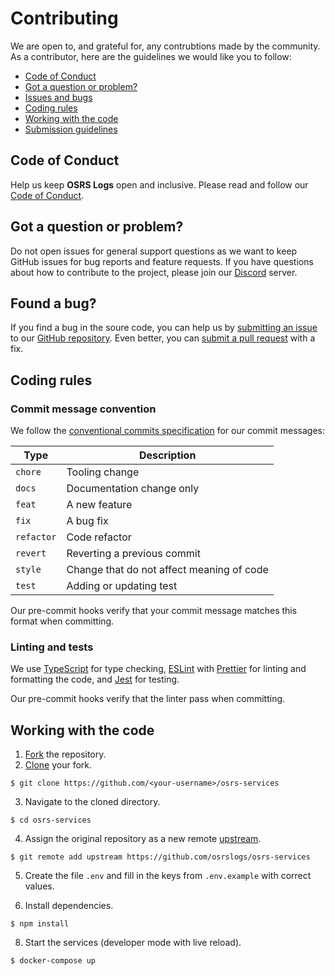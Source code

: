 # Contributing

We are open to, and grateful for, any contrubtions made by the community. As a contributor, here are the guidelines we would like you to follow:

- [Code of Conduct](#code-of-conduct)
- [Got a question or problem?](#got-a-question-or-issue)
- [Issues and bugs](#found-a-bug)
- [Coding rules](#coding-rules)
- [Working with the code](#working-with-the-code)
- [Submission guidelines](#submission-guidelines)

## Code of Conduct

Help us keep **OSRS Logs** open and inclusive. Please read and follow our [Code of Conduct](CODE_OF_CONDUCT.md).

## Got a question or problem?

Do not open issues for general support questions as we want to keep GitHub issues for bug reports and feature requests. If you have questions about how to contribute to the project, please join our [Discord]() server.

## Found a bug?

If you find a bug in the soure code, you can help us by [submitting an issue](#submitting-an-issue) to our
[GitHub repository](https://github.com/osrslogs/osrs-services). Even better, you can [submit a pull request](#submitting-a-pull-request) with a fix.

## Coding rules

### Commit message convention

We follow the [conventional commits specification](https://www.conventionalcommits.org/en) for our commit messages:

| Type       | Description                               |
| ---------- | ----------------------------------------- |
| `chore`    | Tooling change                            |
| `docs`     | Documentation change only                 |
| `feat`     | A new feature                             |
| `fix`      | A bug fix                                 |
| `refactor` | Code refactor                             |
| `revert`   | Reverting a previous commit               |
| `style`    | Change that do not affect meaning of code |
| `test`     | Adding or updating test                   |

Our pre-commit hooks verify that your commit message matches this format when committing.

### Linting and tests

We use [TypeScript](https://www.typescriptlang.org) for type checking, [ESLint](https://eslint.org) with
[Prettier](https://prettier.io) for linting and formatting the code, and [Jest](https://jestjs.io) for testing.

Our pre-commit hooks verify that the linter pass when committing.

## Working with the code

1. [Fork](https://help.github.com/en/github/getting-started-with-github/fork-a-repo) the repository.
2. [Clone](https://help.github.com/en/github/creating-cloning-and-archiving-repositories/cloning-a-repository) your fork.

```
$ git clone https://github.com/<your-username>/osrs-services
```

3. Navigate to the cloned directory.

```
$ cd osrs-services
```

4. Assign the original repository as a new remote
   [upstream](https://help.github.com/en/github/collaborating-with-issues-and-pull-requests/configuring-a-remote-for-a-fork).

```
$ git remote add upstream https://github.com/osrslogs/osrs-services
```

5. Create the file `.env` and fill in the keys from `.env.example` with correct values.

6. Install dependencies.

```
$ npm install
```

8. Start the services (developer mode with live reload).

```
$ docker-compose up
```
